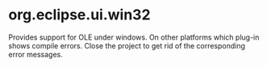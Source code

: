 org.eclipse.ui.win32
====================

Provides support for OLE under windows. On other platforms which plug-in
shows compile errors. Close the project to get rid of the corresponding error messages.
